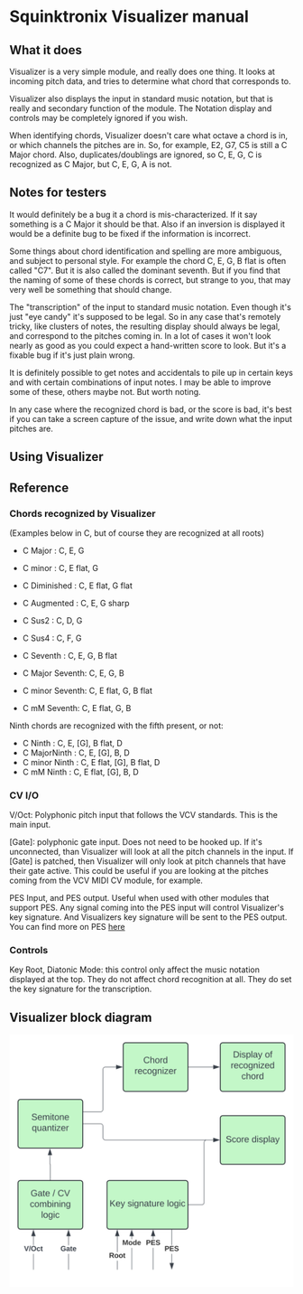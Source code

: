 # Squinktronix Visualizer manual

## What it does

Visualizer is a very simple module, and really does one thing. It looks at incoming pitch data, and tries to determine what chord that corresponds to.

Visualizer also displays the input in standard music notation, but that is really and secondary function of the module. The Notation display and controls may be completely ignored if you wish.

When identifying chords, Visualizer doesn't care what octave a chord is in, or which channels the pitches are in. So, for example, E2, G7, C5 is still a C Major chord. Also, duplicates/doublings are ignored, so C, E, G, C is recognized as C Major, but C, E, G, A is not.

## Notes for testers

It would definitely be a bug it a chord is mis-characterized. If it say something is a C Major it should be that. Also if an inversion is displayed it would be a definite bug to be fixed if the information is incorrect.

Some things about chord identification and spelling are more ambiguous, and subject to personal style. For example the chord C, E, G, B flat is often called "C7". But it is also called the dominant seventh. But if you find that the naming of some of these chords is correct, but strange to you, that may very well be something that should change.

The "transcription" of the input to standard music notation. Even though it's just "eye candy" it's supposed to be legal. So in any case that's remotely tricky, like clusters of notes, the resulting display should always be legal, and correspond to the pitches coming in. In a lot of cases it won't look nearly as good as you could expect a hand-written score to look. But it's a fixable bug if it's just plain wrong.

It is definitely possible to get notes and accidentals to pile up in certain keys and with certain combinations of input notes. I may be able to improve some of these, others maybe not. But worth noting.

In any case where the recognized chord is bad, or the score is bad, it's best if you can take a screen capture of the issue, and write down what the input pitches are.

## Using Visualizer

## Reference

### Chords recognized by Visualizer

(Examples below in C, but of course they are recognized at all roots)

- C Major : C, E, G
- C minor : C, E flat, G
- C Diminished : C, E flat, G flat
- C Augmented : C, E, G sharp
- C Sus2 : C, D, G
- C Sus4 : C, F, G

- C Seventh : C, E, G, B flat
- C Major Seventh: C, E, G, B
- C minor Seventh: C, E flat, G, B flat
- C mM Seventh: C, E flat, G, B

Ninth chords are recognized with the fifth present, or not:
- C Ninth : C, E, [G], B flat, D
- C MajorNinth : C, E, [G], B, D
- C minor Ninth : C, E flat, [G], B flat, D
- C mM Ninth : C, E flat, [G], B, D

### CV I/O

V/Oct: Polyphonic pitch input that follows the VCV standards. This is the main input.

[Gate]: polyphonic gate input. Does not need to be hooked up. If it's unconnected, than Visualizer will look at all the pitch channels in the input. If [Gate] is patched, then Visualizer will only look at pitch channels that have their gate active. This could be useful if you are looking at the pitches coming from the VCV MIDI CV module, for example.

PES Input, and PES output. Useful when used with other modules that support PES. Any signal coming into the PES input will control Visualizer's key signature. And Visualizers key signature will be sent to the PES output. You can find more on PES [here](./pes.md)

### Controls

Key Root, Diatonic Mode: this control only affect the music notation displayed at the top. They do not affect chord recognition at all. They do set the key signature for the transcription.

## Visualizer block diagram

![Visualizer block diagram](./visualizer-block-diagram.svg)
